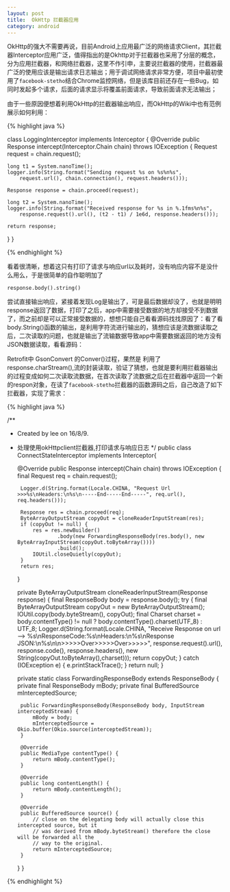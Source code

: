 ```yaml
---
layout: post
title:  OkHttp 拦截器应用
category: android
---
```


OkHttp的强大不需要再说，目前Android上应用最广泛的网络请求Client，其拦截器Interceptor应用广泛，值得指出的是Okhttp对于拦截器也采用了分层的概念，分为应用拦截器，和网络拦截器，这里不作引申，主要说拦截器的使用，拦截器最广泛的使用应该是输出请求日志输出；用于调试网络请求非常方便，项目中最初使用了`facebook-stetho`结合Chrome监控网络，但是该库目前还存在一些Bug，如同时发起多个请求，后面的请求显示将覆盖前面请求，导致前面请求无法输出；

由于一些原因便想着利用OkHttp的拦截器输出响应，而OkHttp的Wiki中也有范例展示如何利用：

{% highlight java %}

class LoggingInterceptor implements Interceptor {
  @Override public Response intercept(Interceptor.Chain chain) throws IOException {
    Request request = chain.request();

    long t1 = System.nanoTime();
    logger.info(String.format("Sending request %s on %s%n%s",
        request.url(), chain.connection(), request.headers()));

    Response response = chain.proceed(request);

    long t2 = System.nanoTime();
    logger.info(String.format("Received response for %s in %.1fms%n%s",
        response.request().url(), (t2 - t1) / 1e6d, response.headers()));

    return response;
  }
}


{% endhighlight %}

看着很清晰，想着这只有打印了请求与响应url以及耗时，没有响应内容不是没什么用么，于是很简单的自作聪明加了

`response.body().string()`

尝试直接输出响应，紧接着发现Log是输出了，可是最后数据却没了，也就是明明response返回了数据，打印了之后，app中需要接受数据的地方却接受不到数据了，而之前却是可以正常接受数据的，想想只能自己看看源码找找原因了：看了看 body.String()函数的输出，是利用字符流进行输出的，猜想应该是流数据读取之后，二次读取的问题，也就是输出了流输数据导致app中需要数据返回的地方没有JSON数据读取，看看源码：

Retrofit中 GsonConvert 的Conver()过程，果然是 利用了 response.charStream(),流的封装读取，验证了猜想，也就是要利用拦截器输出的过程变成如何二次读取流数据，在首次读取了流数据之后在拦截器中返回一个新的respon对象，在读了`facebook-stetho`拦截器的函数源码之后，自己改造了如下拦截器，实现了需求：



{% highlight java %}

/**
 * Created by lee on 16/8/9.
 * 处理使用okHttpclient拦截器,打印请求与响应日志
 */
public class ConnectStateInterceptor implements Interceptor{

    @Override
    public Response intercept(Chain chain) throws IOException {
        final Request req = chain.request();

        Logger.d(String.format(Locale.CHINA, "Request Url >>>%s\nHeaders:\n%s\n-----End-----End-----", req.url(), req.headers()));

        Response res = chain.proceed(req);
        ByteArrayOutputStream copyOut = cloneReaderInputStream(res);
        if (copyOut != null) {
            res = res.newBuilder()
                    .body(new ForwardingResponseBody(res.body(), new ByteArrayInputStream(copyOut.toByteArray())))
                    .build();
            IOUtil.closeQuietly(copyOut);
        }
        return res;
    }

    private ByteArrayOutputStream cloneReaderInputStream(Response response) {
        final ResponseBody body = response.body();
        try {
            final ByteArrayOutputStream copyOut = new ByteArrayOutputStream();
            IOUtil.copy(body.byteStream(), copyOut);
            final Charset charset = body.contentType() != null ? body.contentType().charset(UTF_8) : UTF_8;
            Logger.d(String.format(Locale.CHINA, "Receive Response on url --> %s\nResponseCode:%s\nHeaders:\n%s\nResponse JSON:\n%s\n\n>>>>>Over>>>>>Over>>>>>",
                    response.request().url(), response.code(), response.headers(),
                    new String(copyOut.toByteArray(),charset)));
            return copyOut;
        } catch (IOException e) {
            e.printStackTrace();
        }
        return null;
    }

    private static class ForwardingResponseBody extends ResponseBody {
        private final ResponseBody mBody;
        private final BufferedSource mInterceptedSource;

        public ForwardingResponseBody(ResponseBody body, InputStream interceptedStream) {
            mBody = body;
            mInterceptedSource = Okio.buffer(Okio.source(interceptedStream));
        }

        @Override
        public MediaType contentType() {
            return mBody.contentType();
        }

        @Override
        public long contentLength() {
            return mBody.contentLength();
        }

        @Override
        public BufferedSource source() {
            // close on the delegating body will actually close this intercepted source, but it
            // was derived from mBody.byteStream() therefore the close will be forwarded all the
            // way to the original.
            return mInterceptedSource;
        }
    }
}

{% endhighlight %}
